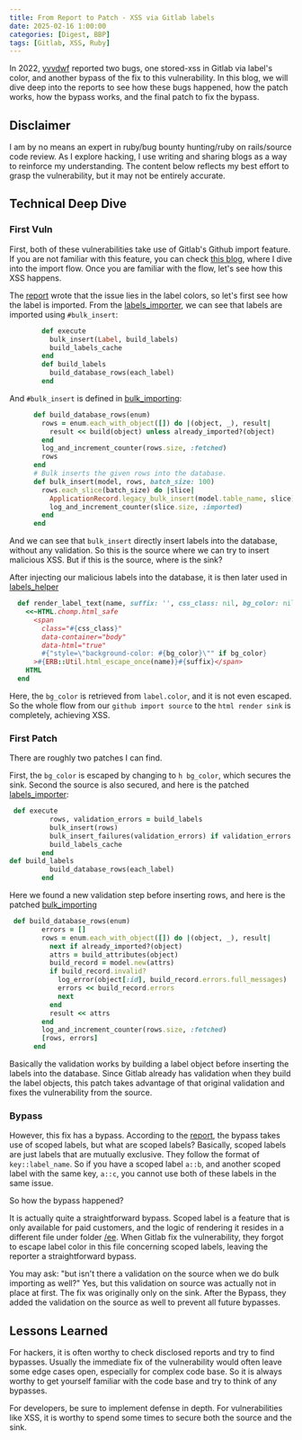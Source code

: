 ```yaml
---
title: From Report to Patch - XSS via Gitlab labels
date: 2025-02-16 1:00:00
categories: [Digest, BBP]
tags: [Gitlab, XSS, Ruby]
---
```


In 2022, [yvvdwf](https://hackerone.com/yvvdwf) reported two bugs, one stored-xss in Gitlab via label's color, and another bypass of the fix to this vulnerability. In this blog, we will dive deep into the reports to see how these bugs happened, how the patch works, how the bypass works, and the final patch to fix the bypass.

## Disclaimer

I am by no means an expert in ruby/bug bounty hunting/ruby on rails/source code review. As I explore hacking, I use writing and sharing blogs as a way to reinforce my understanding. The content below reflects my best effort to grasp the vulnerability, but it may not be entirely accurate.

## Technical Deep Dive

### First Vuln

First, both of these vulnerabilities take use of Gitlab's Github import feature. If you are not familiar with this feature, you can check [this blog](https://lormars.github.io/posts/Gitlab_RCE_Github_Import/), where I dive into the import flow. Once you are familiar with the flow, let's see how this XSS happens.

The [report](https://hackerone.com/reports/1665658) wrote that the issue lies in the label colors, so let's first see how the label is imported. From the [labels_importer](https://gitlab.com/gitlab-org/gitlab/-/blob/927ef57ce2e4ae660ce60fffb92b45045c433173/lib/gitlab/github_import/importer/labels_importer.rb), we can see that labels are imported using `#bulk_insert`:
```ruby
        def execute
          bulk_insert(Label, build_labels)
          build_labels_cache
        end
        def build_labels
          build_database_rows(each_label)
        end
```

And `#bulk_insert` is defined in [bulk_importing](https://gitlab.com/gitlab-org/gitlab/-/blob/9bb48c9b87e82324ad36fd6854739fade0c6d045/lib/gitlab/github_import/bulk_importing.rb):
```ruby
      def build_database_rows(enum)
        rows = enum.each_with_object([]) do |(object, _), result|
          result << build(object) unless already_imported?(object)
        end
        log_and_increment_counter(rows.size, :fetched)
        rows
      end
      # Bulk inserts the given rows into the database.
      def bulk_insert(model, rows, batch_size: 100)
        rows.each_slice(batch_size) do |slice|
          ApplicationRecord.legacy_bulk_insert(model.table_name, slice) # rubocop:disable Gitlab/BulkInsert
          log_and_increment_counter(slice.size, :imported)
        end
      end
```

And we can see that `bulk_insert` directly insert labels into the database, without any validation. So this is the source where we can try to insert malicious XSS. But if this is the source, where is the sink?

After injecting our malicious labels into the database, it is then later used in [labels_helper](https://gitlab.com/gitlab-org/gitlab/-/blob/75d1049c136c1ab74c2687793f021357c31589ae/app/helpers/labels_helper.rb)
```ruby
  def render_label_text(name, suffix: '', css_class: nil, bg_color: nil)
    <<~HTML.chomp.html_safe
      <span
        class="#{css_class}"
        data-container="body"
        data-html="true"
        #{"style=\"background-color: #{bg_color}\"" if bg_color}
      >#{ERB::Util.html_escape_once(name)}#{suffix}</span>
    HTML
  end
```

Here, the `bg_color` is retrieved from `label.color`, and it is not even escaped. So the whole flow from our `github import source` to the `html render sink` is completely, achieving XSS.

### First Patch

There are roughly two patches I can find.

First, the `bg_color` is escaped by changing to `h bg_color`, which secures the sink.
Second the source is also secured, and here is the patched [labels_importer](https://gitlab.com/gitlab-org/gitlab/-/blob/a9b7948f44febfe91b450333c57f5785c3708601/lib/gitlab/github_import/importer/labels_importer.rb):
```ruby
 def execute
          rows, validation_errors = build_labels
          bulk_insert(rows)
          bulk_insert_failures(validation_errors) if validation_errors.any?
          build_labels_cache
        end
def build_labels
          build_database_rows(each_label)
        end
```

Here we found a new validation step before inserting rows, and here is the patched [bulk_importing](https://gitlab.com/gitlab-org/gitlab/-/blob/a9b7948f44febfe91b450333c57f5785c3708601/lib/gitlab/github_import/bulk_importing.rb)
```ruby
 def build_database_rows(enum)
        errors = []
        rows = enum.each_with_object([]) do |(object, _), result|
          next if already_imported?(object)
          attrs = build_attributes(object)
          build_record = model.new(attrs)
          if build_record.invalid?
            log_error(object[:id], build_record.errors.full_messages)
            errors << build_record.errors
            next
          end
          result << attrs
        end
        log_and_increment_counter(rows.size, :fetched)
        [rows, errors]
      end
```

Basically the validation works by building a label object before inserting the labels into the database. Since Gitlab already has validation when they build the label objects, this patch takes advantage of that original validation and fixes the vulnerability from the source.

### Bypass

However, this fix has a bypass. According to the [report](https://hackerone.com/reports/1693150), the bypass takes use of scoped labels, but what are scoped labels? Basically, scoped labels are just labels that are mutually exclusive. They follow the format of `key::label_name`. So if you have a scoped label `a::b`, and another scoped label with the same key, `a::c`, you cannot use both of these labels in the same issue.

So how the bypass happened? 

It is actually quite a straightforward bypass. Scoped label is a feature that is only available for paid customers, and the logic of rendering it resides in a different file under folder [/ee](https://gitlab.com/gitlab-org/gitlab/-/blob/master/ee/app/helpers/ee/labels_helper.rb?ref_type=heads). When Gitlab fix the vulnerability, they forgot to escape label color in this file concerning scoped labels, leaving the reporter a straightforward bypass.

You may ask: "but isn't there a validation on the source when we do bulk importing as well?" Yes, but this validation on source was actually not in place at first. The fix was originally only on the sink. After the Bypass, they added the validation on the source as well to prevent all future bypasses.

## Lessons Learned

For hackers, it is often worthy to check disclosed reports and try to find bypasses. Usually the immediate fix of the vulnerability would often leave some edge cases open, especially for complex code base. So it is always worthy to get yourself familiar with the code base and try to think of any bypasses.

For developers, be sure to implement defense in depth. For vulnerabilities like XSS, it is worthy to spend some times to secure both the source and the sink.